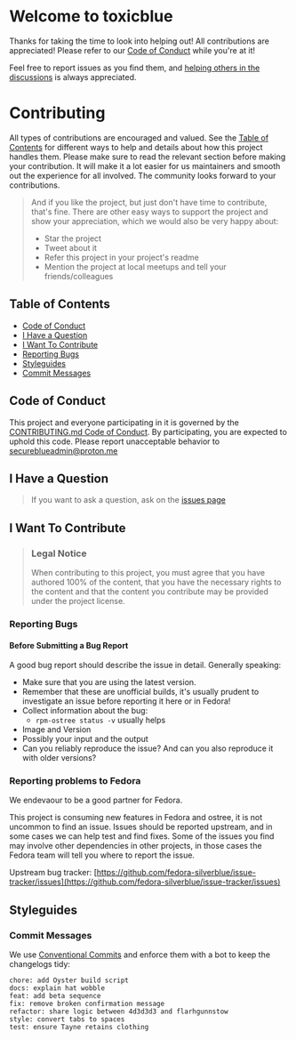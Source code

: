 # Welcome to toxicblue

Thanks for taking the time to look into helping out!
All contributions are appreciated! 
Please refer to our [Code of Conduct](/CODE_OF_CONDUCT.md) while you're at it!

Feel free to report issues as you find them, and [helping others in the discussions]() is always appreciated.

# Contributing

All types of contributions are encouraged and valued. See the [Table of Contents](#table-of-contents) for different ways to help and details about how this project handles them. Please make sure to read the relevant section before making your contribution. It will make it a lot easier for us maintainers and smooth out the experience for all involved. The community looks forward to your contributions. 

> And if you like the project, but just don't have time to contribute, that's fine. There are other easy ways to support the project and show your appreciation, which we would also be very happy about:
> - Star the project
> - Tweet about it
> - Refer this project in your project's readme
> - Mention the project at local meetups and tell your friends/colleagues

## Table of Contents

- [Code of Conduct](#code-of-conduct)
- [I Have a Question](#i-have-a-question)
- [I Want To Contribute](#i-want-to-contribute)
- [Reporting Bugs](#reporting-bugs)
- [Styleguides](#styleguides)
- [Commit Messages](#commit-messages)

## Code of Conduct

This project and everyone participating in it is governed by the
[CONTRIBUTING.md Code of Conduct](/CODE_OF_CONDUCT.md).
By participating, you are expected to uphold this code. Please report unacceptable behavior
to secureblueadmin@proton.me

## I Have a Question

> If you want to ask a question, ask on the [issues page](https://github.com/toxicwebdev/toxicblue/issues)

## I Want To Contribute

> ### Legal Notice 
> When contributing to this project, you must agree that you have authored 100% of the content, that you have the necessary rights to the content and that the content you contribute may be provided under the project license.

### Reporting Bugs

#### Before Submitting a Bug Report

A good bug report should describe the issue in detail. Generally speaking:

- Make sure that you are using the latest version.
- Remember that these are unofficial builds, it's usually prudent to investigate an issue before reporting it here or in Fedora!
- Collect information about the bug:
  - `rpm-ostree status -v` usually helps
- Image and Version 
- Possibly your input and the output
- Can you reliably reproduce the issue? And can you also reproduce it with older versions?

### Reporting problems to Fedora

We endevaour to be a good partner for Fedora.

This project is consuming new features in Fedora and ostree, it is not uncommon to find an issue.
Issues should be reported upstream, and in some cases we can help test and find fixes. 
Some of the issues you find may involve other dependencies in other projects, in those cases the Fedora team will tell you where to report the issue. 

Upstream bug tracker: [https://github.com/fedora-silverblue/issue-tracker/issues](https://github.com/fedora-silverblue/issue-tracker/issues)

## Styleguides
### Commit Messages

We use [Conventional Commits](https://www.conventionalcommits.org/en/v1.0.0/) and enforce them with a bot to keep the changelogs tidy:

```
chore: add Oyster build script
docs: explain hat wobble
feat: add beta sequence
fix: remove broken confirmation message
refactor: share logic between 4d3d3d3 and flarhgunnstow
style: convert tabs to spaces
test: ensure Tayne retains clothing
```
